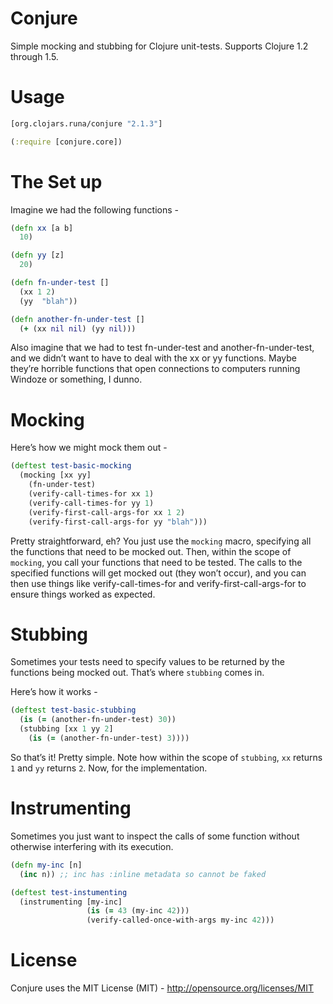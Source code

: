 Conjure
=======

Simple mocking and stubbing for Clojure unit-tests. Supports Clojure 1.2 through 1.5.

Usage
=====

```clj
[org.clojars.runa/conjure "2.1.3"]

(:require [conjure.core])
```

The Set up
==========

Imagine we had the following functions -

```clj
(defn xx [a b]
  10)

(defn yy [z]
  20)

(defn fn-under-test []
  (xx 1 2)
  (yy  "blah"))

(defn another-fn-under-test []
  (+ (xx nil nil) (yy nil)))
```

Also imagine that we had to test fn-under-test and another-fn-under-test, and we didn’t want to have to deal with the xx or yy functions. Maybe they’re horrible functions that open connections to computers running Windoze or something, I dunno.

Mocking
=======

Here’s how we might mock them out -

```clj
(deftest test-basic-mocking
  (mocking [xx yy]
    (fn-under-test)
    (verify-call-times-for xx 1)
    (verify-call-times-for yy 1)
    (verify-first-call-args-for xx 1 2)
    (verify-first-call-args-for yy "blah")))
```

Pretty straightforward, eh? You just use the `mocking` macro, specifying all the functions that need to be mocked out. Then, within the scope of `mocking`, you call your functions that need to be tested. The calls to the specified functions will get mocked out (they won’t occur), and you can then use things like verify-call-times-for and verify-first-call-args-for to ensure things worked as expected.

Stubbing
========

Sometimes your tests need to specify values to be returned by the functions being mocked out. That’s where `stubbing` comes in. 

Here’s how it works -

```clj
(deftest test-basic-stubbing
  (is (= (another-fn-under-test) 30))
  (stubbing [xx 1 yy 2]
    (is (= (another-fn-under-test) 3))))
```

So that’s it! Pretty simple. Note how within the scope of `stubbing`, `xx` returns `1` and `yy` returns `2`. Now, for the implementation.

Instrumenting
=============

Sometimes you just want to inspect the calls of some function without otherwise interfering with its execution. 

```clj
(defn my-inc [n]
  (inc n)) ;; inc has :inline metadata so cannot be faked

(deftest test-instumenting
  (instrumenting [my-inc]
                 (is (= 43 (my-inc 42)))
                 (verify-called-once-with-args my-inc 42)))
```

License
=======
Conjure uses the MIT License (MIT) - http://opensource.org/licenses/MIT